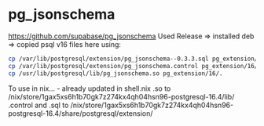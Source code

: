 # pg_jsonschema
https://github.com/supabase/pg_jsonschema
Used Release => installed deb => copied psql v16 files here using:

```bash
cp /var/lib/postgresql/extension/pg_jsonschema--0.3.3.sql pg_extension/16/.
cp /var/lib/postgresql/extension/pg_jsonschema.control pg_extension/16/.
cp /usr/lib/postgresql/lib/pg_jsonschema.so pg_extension/16/.
```

To use in nix... - already updated in shell.nix
.so to /nix/store/1gax5xs6h1b70gk7z274kx4qh04hsn96-postgresql-16.4/lib/
.control and .sql to /nix/store/1gax5xs6h1b70gk7z274kx4qh04hsn96-postgresql-16.4/share/postgresql/extension/

